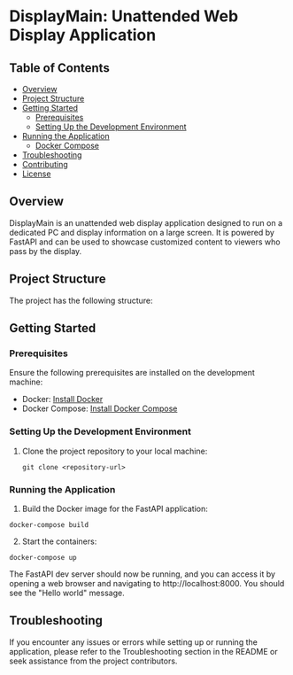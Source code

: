 # DisplayMain: Unattended Web Display Application

## Table of Contents
- [Overview](#overview)
- [Project Structure](#project-structure)
- [Getting Started](#getting-started)
  - [Prerequisites](#prerequisites)
  - [Setting Up the Development Environment](#setting-up-the-development-environment)
- [Running the Application](#running-the-application)
  - [Docker Compose](#docker-compose)
- [Troubleshooting](#troubleshooting)
- [Contributing](#contributing)
- [License](#license)

## Overview
DisplayMain is an unattended web display application designed to run on a dedicated PC and display information on a large screen. It is powered by FastAPI and can be used to showcase customized content to viewers who pass by the display.

## Project Structure
The project has the following structure:


## Getting Started

### Prerequisites
Ensure the following prerequisites are installed on the development machine:
- Docker: [Install Docker](https://docs.docker.com/get-docker/)
- Docker Compose: [Install Docker Compose](https://docs.docker.com/compose/install/)

### Setting Up the Development Environment
1. Clone the project repository to your local machine:

   `git clone <repository-url>`

### Running the Application

1. Build the Docker image for the FastAPI application:

`docker-compose build`

2. Start the containers:

`docker-compose up`

The FastAPI dev server should now be running, and you can access it by opening a web browser and navigating to http://localhost:8000. You should see the "Hello world" message.


## Troubleshooting

If you encounter any issues or errors while setting up or running the application, please refer to the Troubleshooting section in the README or seek assistance from the project contributors.

